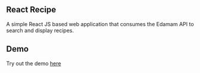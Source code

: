 ## React Recipe

A simple React JS based web application that consumes the Edamam API to search and display recipes.


## Demo

Try out the demo [here](https://shalomalexander.github.io/recipe/) 
